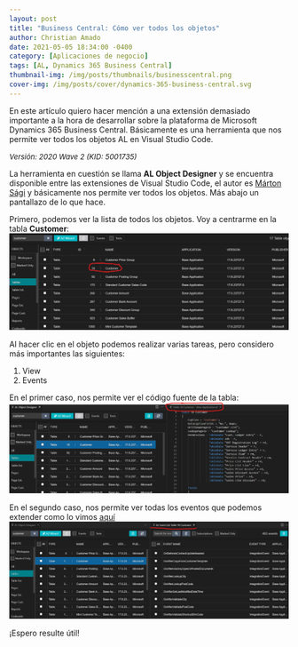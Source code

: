 ```yaml
---
layout: post
title: "Business Central: Cómo ver todos los objetos"
author: Christian Amado
date: 2021-05-05 18:34:00 -0400
category: [Aplicaciones de negocio]
tags: [AL, Dynamics 365 Business Central]
thumbnail-img: /img/posts/thumbnails/businesscentral.png
cover-img: /img/posts/cover/dynamics-365-business-central.svg
---
```


En este artículo quiero hacer mención a una extensión demasiado importante a la hora de desarrollar sobre la plataforma de Microsoft Dynamics 365 Business Central. Básicamente es una herramienta que nos permite ver todos los objetos AL en Visual Studio Code.

<!--more-->
*<font size="2">Versión: 2020 Wave 2 (KID: 5001735)</font>*

La herramienta en cuestión se llama **AL Object Designer** y se encuentra disponible entre las extensiones de Visual Studio Code, el autor es [Márton Sági](https://marketplace.visualstudio.com/publishers/martonsagi) y básicamente nos permite ver todos los objetos. Más abajo un pantallazo de lo que hace.  

Primero, podemos ver la lista de todos los objetos. Voy a centrarme en la tabla **Customer**:  
![](/img/posts/2021/05/05/AllObjects1.png)  

Al hacer clic en el objeto podemos realizar varias tareas, pero considero más importantes las siguientes:
1. View
2. Events

En el primer caso, nos permite ver el código fuente de la tabla:  
![](/img/posts/2021/05/05/AllObjects2.png)  

En el segundo caso, nos permite ver todas los eventos que podemos extender como lo vimos [aquí](https://cmas.dev/posts/2020-04-21-business-central-utilizar-manejador-de-eventos/)  
![](/img/posts/2021/05/05/AllObjects3.png)  

¡Espero resulte útil!